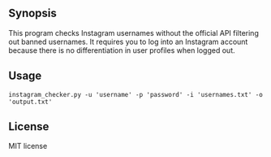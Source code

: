 ## Synopsis

This program checks Instagram usernames without the official API filtering out banned usernames. It requires you to log into an Instagram account because there is no differentiation in user profiles when logged out.

## Usage
```
instagram_checker.py -u 'username' -p 'password' -i 'usernames.txt' -o 'output.txt'
```
## License

MIT license

